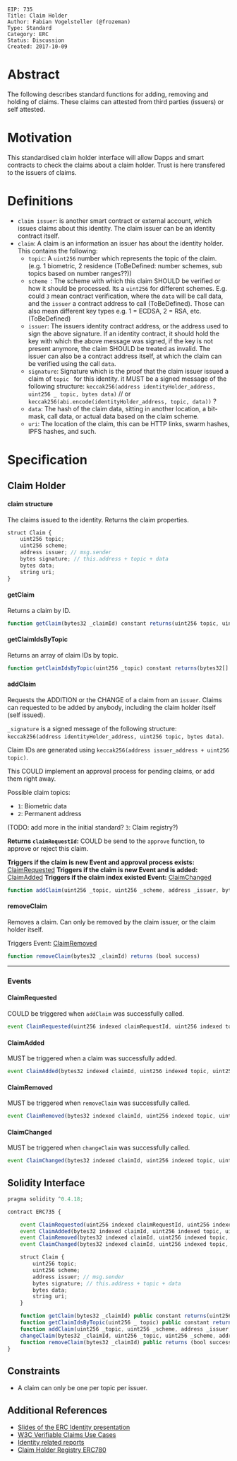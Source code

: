 ```
EIP: 735
Title: Claim Holder
Author: Fabian Vogelsteller (@frozeman)
Type: Standard
Category: ERC
Status: Discussion
Created: 2017-10-09
```

# Abstract

The following describes standard functions for adding, removing and holding of claims.
These claims can attested from third parties (issuers) or self attested.


# Motivation

This standardised claim holder interface will allow Dapps and smart contracts to check the claims about a claim holder. Trust is here transfered to the issuers of claims.


# Definitions

- `claim issuer`: is another smart contract or external account, which issues claims about this identity. The claim issuer can be an identity contract itself.
- `claim`: A claim is an information an issuer has about the identity holder. This contains the following:
    - `topic`: A `uint256` number which represents the topic of the claim. (e.g. 1 biometric, 2 residence  (ToBeDefined: number schemes, sub topics based on number ranges??))
    - `scheme `: The scheme with which this claim SHOULD be verified or how it should be processed. Its a `uint256` for different schemes. E.g. could `3` mean contract verification, where the `data` will be call data, and the `issuer` a contract address to call (ToBeDefined). Those can also mean different key types e.g. 1 = ECDSA, 2 = RSA, etc. (ToBeDefined)
    - `issuer`: The issuers identity contract address, or the address used to sign the above signature. If an identity contract, it should hold the key with which the above message was signed, if the key is not present anymore, the claim SHOULD be treated as invalid. The issuer can also be a contract address itself, at which the claim can be verified using the call `data`.
    - `signature`: Signature which is the proof that the claim issuer issued a claim of `topic ` for this identity. it MUST be a signed message of the following structure: `keccak256(address identityHolder_address, uint256 _ topic, bytes data)` // or `keccak256(abi.encode(identityHolder_address, topic, data))` ?
    - `data`: The hash of the claim data, sitting in another location, a bit-mask, call data, or actual data based on the claim scheme.
    - `uri`: The location of the claim, this can be HTTP links, swarm hashes, IPFS hashes, and such.


# Specification

## Claim Holder

#### claim structure

The claims issued to the identity. Returns the claim properties.

``` js
struct Claim {
    uint256 topic;
    uint256 scheme;
    address issuer; // msg.sender
    bytes signature; // this.address + topic + data
    bytes data;
    string uri;
}
```

#### getClaim

Returns a claim by ID.

```js
function getClaim(bytes32 _claimId) constant returns(uint256 topic, uint256 scheme, address issuer, bytes signature, bytes data, string uri);
```


#### getClaimIdsByTopic

Returns an array of claim IDs by topic.

```js
function getClaimIdsByTopic(uint256 _topic) constant returns(bytes32[] claimIds);
```


#### addClaim

Requests the ADDITION or the CHANGE of a claim from an `issuer`.
Claims can requested to be added by anybody, including the claim holder itself (self issued).

`_signature` is a signed message of the following structure: `keccak256(address identityHolder_address, uint256 topic, bytes data)`.

Claim IDs are generated using `keccak256(address issuer_address + uint256 topic)`.

This COULD implement an approval process for pending claims, or add them right away.

Possible claim topics:

- `1`: Biometric data
- `2`: Permanent address

(TODO: add more in the initial standard? `3`: Claim registry?)


**Returns `claimRequestId`:** COULD be send to the `approve` function, to approve or reject this claim.

**Triggers if the claim is new Event and approval process exists:** [ClaimRequested](#claimrequested)
**Triggers if the claim is new Event and is added:** [ClaimAdded](#claimadded)
**Triggers if the claim index existed Event:** [ClaimChanged](#claimchanged)

``` js
function addClaim(uint256 _topic, uint256 _scheme, address _issuer, bytes _signature, bytes _data, string _uri) returns (uint256 claimRequestId)
```


#### removeClaim

Removes a claim.
Can only be removed by the claim issuer, or the claim holder itself.

Triggers Event: [ClaimRemoved](#claimremoved)

``` js
function removeClaim(bytes32 _claimId) returns (bool success)
```


--------------------------------------------------------


### Events


#### ClaimRequested

COULD be triggered when `addClaim` was successfully called.

``` js
event ClaimRequested(uint256 indexed claimRequestId, uint256 indexed topic, uint256 scheme, address indexed issuer, bytes signature, bytes data, string uri)
```


#### ClaimAdded

MUST be triggered when a claim was successfully added.

``` js
event ClaimAdded(bytes32 indexed claimId, uint256 indexed topic, uint256 scheme, address indexed issuer, bytes signature, bytes data, string uri))
```


#### ClaimRemoved

MUST be triggered when `removeClaim` was successfully called.

``` js
event ClaimRemoved(bytes32 indexed claimId, uint256 indexed topic, uint256 scheme, address indexed issuer, bytes signature, bytes data, string uri))
```


#### ClaimChanged

MUST be triggered when `changeClaim` was successfully called.

``` js
event ClaimChanged(bytes32 indexed claimId, uint256 indexed topic, uint256 scheme, address indexed issuer, bytes signature, bytes data, string uri)
```


## Solidity Interface
```js
pragma solidity ^0.4.18;

contract ERC735 {

    event ClaimRequested(uint256 indexed claimRequestId, uint256 indexed topic, uint256 scheme, address indexed issuer, bytes signature, bytes data, string uri);
    event ClaimAdded(bytes32 indexed claimId, uint256 indexed topic, uint256 scheme, address indexed issuer, bytes signature, bytes data, string uri);
    event ClaimRemoved(bytes32 indexed claimId, uint256 indexed topic, uint256 scheme, address indexed issuer, bytes signature, bytes data, string uri);
    event ClaimChanged(bytes32 indexed claimId, uint256 indexed topic, uint256 scheme, address indexed issuer, bytes signature, bytes data, string uri);

    struct Claim {
        uint256 topic;
        uint256 scheme;
        address issuer; // msg.sender
        bytes signature; // this.address + topic + data
        bytes data;
        string uri;
    }

    function getClaim(bytes32 _claimId) public constant returns(uint256 topic, uint256 scheme, address issuer, bytes signature, bytes data, string uri);
    function getClaimIdsByTopic(uint256 _ topic) public constant returns(bytes32[] claimIds);
    function addClaim(uint256 _topic, uint256 _scheme, address _issuer, bytes _signature, bytes _data, string _uri) public returns (uint256 claimRequestId);
    changeClaim(bytes32 _claimId, uint256 _topic, uint256 _scheme, address _issuer, bytes _signature, bytes _data, string _uri) returns (bool success);
    function removeClaim(bytes32 _claimId) public returns (bool success);
}
```
## Constraints

- A claim can only be one per topic per issuer.

## Additional References

- [Slides of the ERC Identity presentation](https://www.slideshare.net/FabianVogelsteller/erc-725-identity)
- [W3C Verifiable Claims Use Cases](https://w3c.github.io/vc-use-cases/)
- [Identity related reports](http://www.weboftrust.info/specs.html)
- [Claim Holder Registry ERC780](https://github.com/ethereum/EIPs/issues/780)
